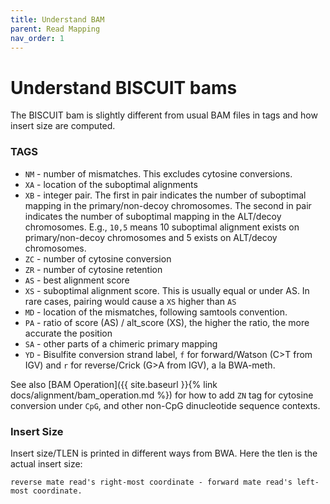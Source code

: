 ```yaml
---
title: Understand BAM
parent: Read Mapping
nav_order: 1
---
```

# Understand BISCUIT bams

The BISCUIT bam is slightly different from usual BAM files in tags and
how insert size are computed.

### TAGS

- `NM` - number of mismatches. This excludes cytosine conversions.
- `XA` - location of the suboptimal alignments
- `XB` - integer pair. The first in pair indicates the number of
  suboptimal mapping in the primary/non-decoy chromosomes. The second
  in pair indicates the number of suboptimal mapping in the ALT/decoy
  chromosomes. E.g., `10,5` means 10 suboptimal alignment exists on
  primary/non-decoy chromosomes and 5 exists on ALT/decoy chromosomes.
- `ZC` - number of cytosine conversion
- `ZR` - number of cytosine retention
- `AS` - best alignment score
- `XS` - suboptimal alignment score. This is usually equal or under
  AS. In rare cases, pairing would cause a `XS` higher than `AS`
- `MD` - location of the mismatches, following samtools convention.
- `PA` - ratio of score (AS) / alt_score (XS), the higher the ratio,
  the more accurate the position
- `SA` - other parts of a chimeric primary mapping
- `YD` - Bisulfite conversion strand label, `f` for forward/Watson (C>T from
  IGV) and `r` for reverse/Crick (G>A from IGV), a la BWA-meth.

See also [BAM Operation]({{ site.baseurl }}{% link docs/alignment/bam_operation.md %})
for how to add `ZN` tag for cytosine conversion under `CpG`, and other
non-CpG dinucleotide sequence contexts.

### Insert Size

Insert size/TLEN is printed in different ways from BWA. Here the tlen
is the actual insert size:

```
reverse mate read's right-most coordinate - forward mate read's left-most coordinate.
```



